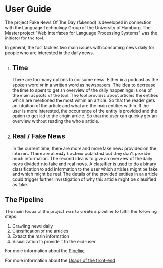 # User Guide

The project Fake News Of The Day (fakenod) is developed in connection with the Language Technology Group of the University of Hamburg. The Master project "Web Interfaces for Language Processing Systems" was the initiator for the tool.

In general, the tool  tackles two main issues with consuming news daily for people who are interested in the daily news.

1. ## Time

    There are too many options to consume news. Either in a podcast as the spoken word or in a written word as newspapers.
    The idea to decrease the time to spent to get an overview of the daily happenings is one of the main aspects of the tool. The tool provides about articles the entities which are mentioned the most within an article. So that the reader gets an intuition of the article and what are the main entities within. If the user is more interested, the occurrence of the entity is provided and the option to get led to the origin article.
    So that the user can quickly get an overview without reading the whole article.

2. ## Real / Fake News

    In the current time, there are more and more fake news provided on the internet. There are already trackers published but they don't provide much information. The second idea is to give an overview of the daily news divided into fake and real news.
    A classifier is used to do a binary classification to add information to the user which articles might be fake and which might be real. The details of the provided entities in an article could trigger further investigation of why this article might be classified as fake.

## The Pipeline

The main focus of the project was to create a pipeline to fulfill the following steps:

1. Crawling news daily
2. Classification of the articles
3. Extract the main information
4. Visualization to provide it to the end-user

For more information about the [Pipeline](./PipeLine.md)

For more information about the [Usage of the front-end](./Front-end-user-guide.md)

